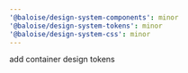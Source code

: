 ```yaml
---
'@baloise/design-system-components': minor
'@baloise/design-system-tokens': minor
'@baloise/design-system-css': minor
---
```


add container design tokens
